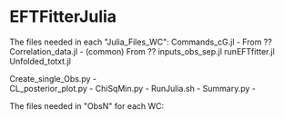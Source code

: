 # EFTFitterJulia

The files needed in each "Julia_Files_WC":
  Commands_cG.jl        - From ??
  Correlation_data.jl   - (common) From ??
  inputs_obs_sep.jl
  runEFTfitter.jl
  Unfolded_totxt.jl
  
  Create_single_Obs.py  -  
  CL_posterior_plot.py  - 
  ChiSqMin.py           -
  RunJulia.sh           -
  Summary.py            -


The files needed in "ObsN" for each WC: 


